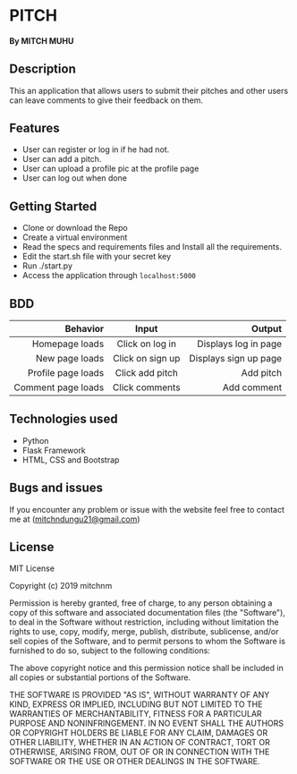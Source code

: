 # PITCH

#### By **MITCH MUHU** 

## Description

This an application that allows users to submit their pitches and other users can leave comments to give their feedback on them.

## Features
* User can register or log in if he had not.
* User can add a pitch.
* User can upload a profile pic at the profile page
* User can log out when done

## Getting Started

* Clone or download the Repo
* Create a virtual environment
* Read the specs and requirements files and Install all the requirements.
* Edit the start.sh file with your secret key 
* Run ./start.py
* Access the application through `localhost:5000`

## BDD

| Behavior                    | Input                         | Output                       |
|----------------------------:|:-----------------------------:|-----------------------------:|
| Homepage loads              |  Click on log in              |  Displays log in page        |
| New page loads              |  Click on sign up             |  Displays sign up page       |
| Profile page loads          |  Click add pitch              |  Add pitch                   |
| Comment page loads          |  Click comments               |  Add comment                 |

## Technologies used

* Python
* Flask Framework
* HTML, CSS and Bootstrap

## Bugs and issues

If you encounter any problem or issue with the website feel free to contact me at (mitchndungu21@gmail.com)

## License

MIT License

Copyright (c) 2019 mitchnm

Permission is hereby granted, free of charge, to any person obtaining a copy
of this software and associated documentation files (the "Software"), to deal
in the Software without restriction, including without limitation the rights
to use, copy, modify, merge, publish, distribute, sublicense, and/or sell
copies of the Software, and to permit persons to whom the Software is
furnished to do so, subject to the following conditions:

The above copyright notice and this permission notice shall be included in all
copies or substantial portions of the Software.

THE SOFTWARE IS PROVIDED "AS IS", WITHOUT WARRANTY OF ANY KIND, EXPRESS OR
IMPLIED, INCLUDING BUT NOT LIMITED TO THE WARRANTIES OF MERCHANTABILITY,
FITNESS FOR A PARTICULAR PURPOSE AND NONINFRINGEMENT. IN NO EVENT SHALL THE
AUTHORS OR COPYRIGHT HOLDERS BE LIABLE FOR ANY CLAIM, DAMAGES OR OTHER
LIABILITY, WHETHER IN AN ACTION OF CONTRACT, TORT OR OTHERWISE, ARISING FROM,
OUT OF OR IN CONNECTION WITH THE SOFTWARE OR THE USE OR OTHER DEALINGS IN THE
SOFTWARE.